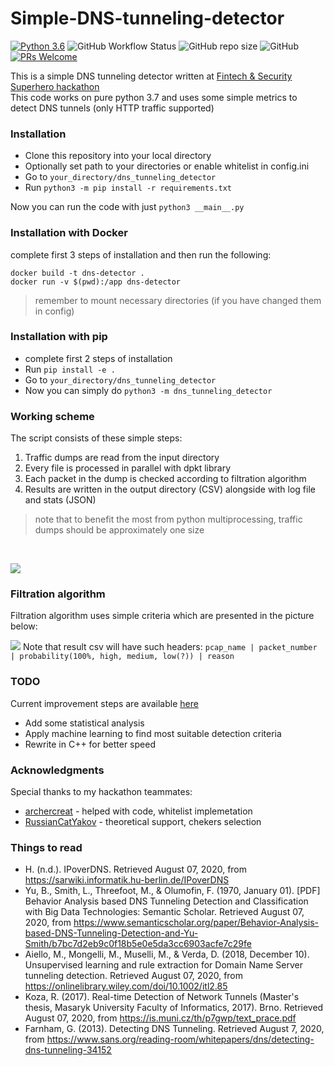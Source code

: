 # Simple-DNS-tunneling-detector
[![Python 3.6](https://img.shields.io/badge/python-3.7-blue.svg)](https://www.python.org/downloads/release/python-370/)
![GitHub Workflow Status](https://img.shields.io/github/workflow/status/leshark/Simple-DNS-tunneling-detector/Python%20application)
![GitHub repo size](https://img.shields.io/github/repo-size/leshark/Simple-DNS-tunneling-detector)
![GitHub](https://img.shields.io/github/license/leshark/Simple-DNS-tunneling-detector)
[![PRs Welcome](https://img.shields.io/badge/PRs-welcome-brightgreen.svg?style=flat)](http://makeapullrequest.com)

This is a simple DNS tunneling detector written at [Fintech & Security Superhero hackathon](https://dshkazan.ru/finsec)
<br>
This code works on pure python 3.7 and uses some simple metrics to detect DNS tunnels (only HTTP traffic supported)

### Installation
* Clone this repository into your local directory
* Optionally set path to your directories or enable whitelist in config.ini
* Go to `your_directory/dns_tunneling_detector`
* Run `python3 -m pip install -r requirements.txt`

Now you can run the code with just `python3 __main__.py`

### Installation with Docker
complete first 3 steps of installation and then run the following:
```
docker build -t dns-detector .
docker run -v $(pwd):/app dns-detector
```
> remember to mount necessary directories (if you have changed them in config)

### Installation with pip
* complete first 2 steps of installation
* Run `pip install -e .`
* Go to `your_directory/dns_tunneling_detector`
* Now you can simply do `python3 -m dns_tunneling_detector`

### Working scheme
The script consists of these simple steps:
1. Traffic dumps are read from the input directory
2. Every file is processed in parallel with dpkt library
3. Each packet in the dump is checked according to filtration algorithm
4. Results are written in the output directory (CSV) alongside with log file and stats (JSON)

> note that to benefit the most from python multiprocessing, traffic dumps 
> should be approximately one size 
<br>

![](https://storage.geekclass.ru/images/21abe9fb-aaf0-4523-882f-4dd06c803da2.png)

### Filtration algorithm
Filtration algorithm uses simple criteria which are presented in the picture below:

![](https://storage.geekclass.ru/images/b6e0eea7-5a92-431d-bfa9-4ca1e451b71e.png)
Note that result csv will have such headers:
`pcap_name | packet_number | probability(100%, high, medium, low(?)) | reason`

### TODO
Current improvement steps are available [here](https://github.com/leshark/Simple-DNS-tunneling-detector/projects/1)
* Add some statistical analysis
* Apply machine learning to find most suitable detection criteria
* Rewrite in C++ for better speed

### Acknowledgments
Special thanks to my hackathon teammates:
* [archercreat](https://github.com/archercreat) - helped with code, whitelist implemetation
* [RussianCatYakov](https://github.com/RussianCatYakov) - theoretical support, chekers selection

### Things to read 
* H. (n.d.). IPoverDNS. Retrieved August 07, 2020, from https://sarwiki.informatik.hu-berlin.de/IPoverDNS
* Yu, B., Smith, L., Threefoot, M., & Olumofin, F. (1970, January 01). [PDF] Behavior Analysis based DNS Tunneling Detection and Classification with Big Data Technologies: Semantic Scholar. Retrieved August 07, 2020, from https://www.semanticscholar.org/paper/Behavior-Analysis-based-DNS-Tunneling-Detection-and-Yu-Smith/b7bc7d2eb9c0f18b5e0e5da3cc6903acfe7c29fe
* Aiello, M., Mongelli, M., Muselli, M., & Verda, D. (2018, December 10). Unsupervised learning and rule extraction for Domain Name Server tunneling detection. Retrieved August 07, 2020, from https://onlinelibrary.wiley.com/doi/10.1002/itl2.85
* Koza, R. (2017). Real-time Detection of Network Tunnels (Master's thesis, Masaryk University Faculty of Informatics, 2017). Brno. Retrieved August 07, 2020, from https://is.muni.cz/th/p7gwp/text_prace.pdf
* Farnham, G. (2013). Detecting DNS Tunneling. Retrieved August 7, 2020, from https://www.sans.org/reading-room/whitepapers/dns/detecting-dns-tunneling-34152
